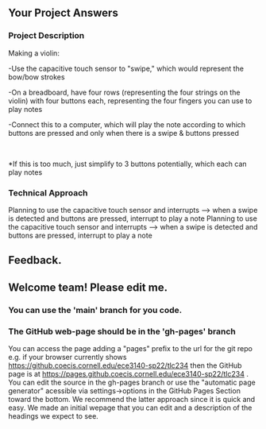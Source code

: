 ## Your Project Answers

### Project Description

Making a violin:

-Use the capacitive touch sensor to "swipe," which would represent the bow/bow strokes

-On a breadboard, have four rows (representing the four strings on the violin) with four buttons each, representing the four fingers you can use to play notes

-Connect this to a computer, which will play the note according to which buttons are pressed and only when there is a swipe & buttons pressed

 

*If this is too much, just simplify to 3 buttons potentially, which each can play notes
### Technical Approach

Planning to use the capacitive touch sensor and interrupts --> when a swipe is detected and buttons are pressed, interrupt to play a note
Planning to use the capacitive touch sensor and interrupts --> when a swipe is detected and buttons are pressed, interrupt to play a note

## Feedback.

## Welcome team! Please edit me.
### You can use the 'main' branch for you code.
### The GitHub web-page should be in the 'gh-pages' branch
You can access the page adding a "pages" prefix to the url for the git repo e.g. if your browser currently shows https://github.coecis.cornell.edu/ece3140-sp22/tlc234 then the GitHub page is at https://pages.github.coecis.cornell.edu/ece3140-sp22/tlc234 . You can edit the source in the gh-pages branch or use the "automatic page generator" acessible via settings->options in the GitHub Pages Section toward the bottom. We recommend the latter approach since it is quick and easy. We made an initial wepage that you can edit and a description of the headings we expect to see.